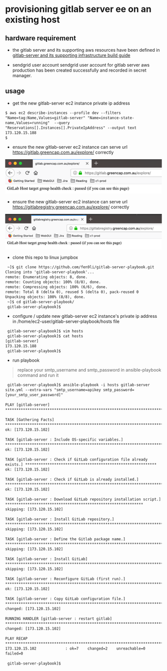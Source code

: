 # provisioning gitlab server ee on an existing host

## hardware requirement

* the gitlab server and its supporting aws resources have been defined in [gitlab-server and its supporting infrastructure build guide](https://scode.greencap.com.au/devops/gitlab-server)

* sendgrid user account 
sendgrid user account for gitlab server aws production has been created successfully and recorded in secret manager.

## usage 

* get the new gitlab-server ec2 instance private ip address

```
$ aws ec2 describe-instances --profile dev --filters "Name=tag:Name,Values=gitlab-server" "Name=instance-state-name,Values=running"  --query "Reservations[].Instances[].PrivateIpAddress" --output text
173.120.15.188
$
```

* ensure the new gitlab-server ec2 instance can serve url https://gitlab.greencap.com.au/explore/ correctly

![testing gitlab domain name](images/gitlab.png)

* ensure the new gitlab-server ec2 instance can serve url https://gitlabregistry.greencap.com.au/explore/ correctly

![testing gitlabregistry domain name](images/gitlabregistry.png)

* clone this repo to linux jumpbox

```
 ~]$ git clone https://github.com/fen9li/gitlab-server-playbook.git
Cloning into 'gitlab-server-playbook'...
remote: Enumerating objects: 8, done.
remote: Counting objects: 100% (8/8), done.
remote: Compressing objects: 100% (6/6), done.
remote: Total 8 (delta 0), reused 5 (delta 0), pack-reused 0
Unpacking objects: 100% (8/8), done.
 ~]$ cd gitlab-server-playbook/
 gitlab-server-playbook]$
```

* configure / update new gitlab-server ec2 instance's private ip address in /home/ec2-user/gitlab-server-playbook/hosts file

```
 gitlab-server-playbook]$ vim hosts
 gitlab-server-playbook]$ cat hosts
[gitlab-server]
173.120.15.188
 gitlab-server-playbook]$ 
```

* run playbook

> replace your smtp_username and smtp_password in ansible-playbook command and run it

```
 gitlab-server-playbook]$ ansible-playbook -i hosts gitlab-server site.yml --extra-vars "smtp_username=apikey smtp_password=[your_smtp_user_password]" 

PLAY [gitlab-server] ****************************************************************************************************************

TASK [Gathering Facts] **************************************************************************************************************
ok: [173.120.15.102]

TASK [gitlab-server : Include OS-specific variables.] *******************************************************************************
ok: [173.120.15.102]

TASK [gitlab-server : Check if GitLab configuration file already exists.] ***********************************************************
ok: [173.120.15.102]

TASK [gitlab-server : Check if GitLab is already installed.] ************************************************************************
ok: [173.120.15.102]

TASK [gitlab-server : Download GitLab repository installation script.] **************************************************************
skipping: [173.120.15.102]

TASK [gitlab-server : Install GitLab repository.] ***********************************************************************************
skipping: [173.120.15.102]

TASK [gitlab-server : Define the Gitlab package name.] ******************************************************************************
skipping: [173.120.15.102]

TASK [gitlab-server : Install GitLab] ***********************************************************************************************
skipping: [173.120.15.102]

TASK [gitlab-server : Reconfigure GitLab (first run).] ******************************************************************************
ok: [173.120.15.102]

TASK [gitlab-server : Copy GitLab configuration file.] ******************************************************************************
changed: [173.120.15.102]

RUNNING HANDLER [gitlab-server : restart gitlab] ************************************************************************************
changed: [173.120.15.102]

PLAY RECAP **************************************************************************************************************************
173.120.15.102             : ok=7    changed=2    unreachable=0    failed=0

 gitlab-server-playbook]$
```